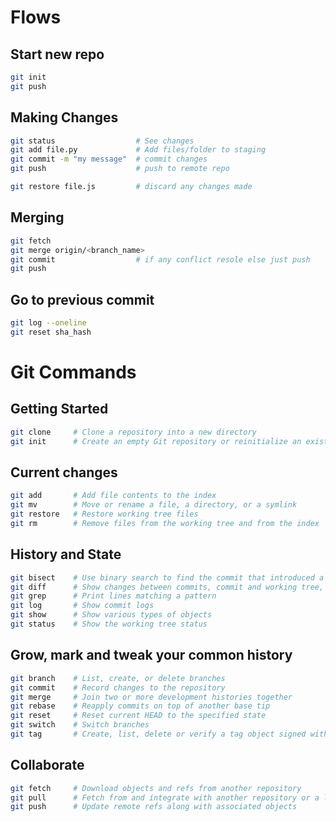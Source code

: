 # Flows

## Start new repo
```bash
git init
git push
```
## Making Changes
```bash
git status                  # See changes
git add file.py             # Add files/folder to staging
git commit -m "my message"  # commit changes
git push                    # push to remote repo

git restore file.js         # discard any changes made
```

## Merging

```bash
git fetch
git merge origin/<branch_name>
git commit                  # if any conflict resole else just push
git push
```

## Go to previous commit 
```bash
git log --oneline
git reset sha_hash
```

# Git Commands
## Getting Started
```bash
git clone     # Clone a repository into a new directory
git init      # Create an empty Git repository or reinitialize an existing one
```

## Current changes
```bash
git add       # Add file contents to the index
git mv        # Move or rename a file, a directory, or a symlink
git restore   # Restore working tree files
git rm        # Remove files from the working tree and from the index
```

## History and State
```bash
git bisect    # Use binary search to find the commit that introduced a bug
git diff      # Show changes between commits, commit and working tree, etc
git grep      # Print lines matching a pattern
git log       # Show commit logs
git show      # Show various types of objects
git status    # Show the working tree status
```


## Grow, mark and tweak your common history
```bash
git branch    # List, create, or delete branches
git commit    # Record changes to the repository
git merge     # Join two or more development histories together
git rebase    # Reapply commits on top of another base tip
git reset     # Reset current HEAD to the specified state
git switch    # Switch branches
git tag       # Create, list, delete or verify a tag object signed with GPG
```

## Collaborate
```bash
git fetch     # Download objects and refs from another repository
git pull      # Fetch from and integrate with another repository or a local branch
git push      # Update remote refs along with associated objects
```
